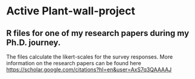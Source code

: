 # Active Plant-wall-project

## R files for one of my research papers during my Ph.D. journey. 

The files calculate the likert-scales for the survey responses. 
More information on the research papers can be found here
https://scholar.google.com/citations?hl=en&user=AxS7q3QAAAAJ 

